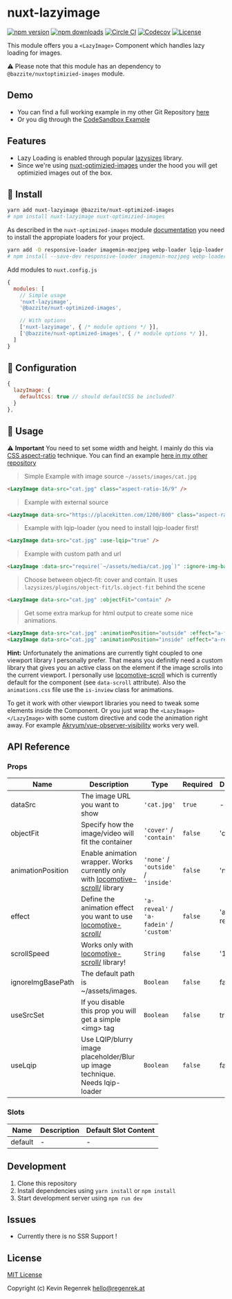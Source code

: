 # nuxt-lazyimage

[![npm version][npm-version-src]][npm-version-href]
[![npm downloads][npm-downloads-src]][npm-downloads-href]
[![Circle CI][circle-ci-src]][circle-ci-href]
[![Codecov][codecov-src]][codecov-href]
[![License][license-src]][license-href]


This module offers you a `<LazyImage>` Component which handles lazy loading for images. 

⚠️ Please note that this module has an dependency to `@bazzite/nuxtoptimizied-images` module. 


## Demo

* You can find a full working example in my other Git Repository [here](https://github.com/regenrek/nuxt-lazysizes-aspect-ratio-blur)
* Or you dig through the [CodeSandbox Example](https://codesandbox.io/s/nuxtjs-lazysizes-aspect-ratio-blur-5e3rv)


## Features

* Lazy Loading is enabled through popular [lazysizes](https://github.com/aFarkas/lazysizes) library.
* Since we're using [nuxt-optimizied-images](https://github.com/bazzite/nuxt-optimized-images) under the hood you will get optimizied images out of the box.

## 🎯 Install

```bash
yarn add nuxt-lazyimage @bazzite/nuxt-optimized-images
# npm install nuxt-lazyimage nuxt-optimizied-images
```

As described in the `nuxt-optimized-images` module [documentation](https://github.com/bazzite/nuxt-optimized-images#optimization-packages) you need to install the appropiate loaders for your project.

```bash
yarn add -D responsive-loader imagemin-mozjpeg webp-loader lqip-loader
# npm install --save-dev responsive-loader imagemin-mozjpeg webp-loader
```

Add modules to  `nuxt.config.js`

```js
{
  modules: [
    // Simple usage
    'nuxt-lazyimage',
    '@bazzite/nuxt-optimized-images',

    // With options
    ['nuxt-lazyimage', { /* module options */ }],
    ['@bazzite/nuxt-optimized-images', { /* module options */ }],
  ]
}
```

## 📌 Configuration

```js
{
  lazyImage: {
    defaultCss: true // should defaultCSS be included?
  }
},
```

## 🚀 Usage



⚠️ **Important** You need to set some width and height. I mainly do this via [CSS aspect-ratio](https://css-tricks.com/snippets/sass/maintain-aspect-ratio-mixin/) technique. You can find an example [here in my other repository](https://github.com/regenrek/nuxt-lazysizes-aspect-ratio-blur)

> Simple Example with image source `~/assets/images/cat.jpg`
```html
<LazyImage data-src="cat.jpg" class="aspect-ratio-16/9" />
```

> Example with external source
```html
<LazyImage data-src="https://placekitten.com/1200/800" class="aspect-ratio-16/9" />
```

> Example with lqip-loader (you need to install lqip-loader first!
```html
<LazyImage data-src="cat.jpg" :use-lqip="true" />
```

> Example with custom path and url
```html
<LazyImage :data-src="require(`~/assets/media/cat.jpg`)" :ignore-img-base-path="true" />
```

> Choose between object-fit: cover and contain.
> It uses `lazysizes/plugins/object-fit/ls.object-fit` behind the scene
```html
<LazyImage data-src="cat.jpg" :objectFit="contain" />
```

> Get some extra markup for html output to create some nice animations.
```html
<LazyImage data-src="cat.jpg" :animationPosition="outside" :effect="a-fadein" />
<LazyImage data-src="cat.jpg" :animationPosition="inside" :effect="a-reveal a-reveal-bot-to-top" />
```

**Hint:**  Unfortunately the animations are currently tight coupled to one viewport library I personally prefer. That means you definitly need a custom library that gives you an active class on the element if the image scrolls into the current viewport. I personally use [locomotive-scroll](https://locomotivemtl.github.io/locomotive-scroll/) which is currently default for the component (see `data-scroll` attribute). Also the `animations.css` file use the `is-inview` class for animations.

To get it work with other viewport libraries you need to tweak some elements inside the Component. Or you just wrap the `<LazyImage></LazyImage>` with some custom directive and code the animation right away. For example [Akryum/vue-observer-visibility](https://github.com/Akryum/vue-observe-visibility) works very well.

## API Reference

### Props

<!-- @vuese:LazyImage:props:start -->
|Name|Description|Type|Required|Default|
|---|---|---|---|---|
|dataSrc|The image URL you want to show|`'cat.jpg'`|`true`|-|
|objectFit|Specify how the image/video will fit the container|`'cover'` / `'contain'`|`false`|'cover'|
|animationPosition|Enable animation wrapper. Works currently only with [locomotive-scroll/](https://locomotivemtl.github.io/locomotive-scroll/) library|`'none'` / `'outside'` / `'inside'`|`false`|'none'|
|effect|Define the animation effect you want to use [locomotive-scroll/](https://locomotivemtl.github.io/locomotive-scroll/)|`'a-reveal'` / `'a-fadein'` / `'custom'`|`false`|'a-reveal'|
|scrollSpeed|Works only with [locomotive-scroll/](https://locomotivemtl.github.io/locomotive-scroll/) library!|`String`|`false`|'1'|
|ignoreImgBasePath|The default path is ~/assets/images.|`Boolean`|`false`|false|
|useSrcSet|If you disable this prop you will get a simple &lt;img&gt; tag|`Boolean`|`false`|true|
|useLqip|Use LQIP/blurry image placeholder/Blur up image technique. Needs lqip-loader|`Boolean`|`false`|false|


<!-- @vuese:LazyImage:props:end -->


### Slots

<!-- @vuese:LazyImage:slots:start -->
|Name|Description|Default Slot Content|
|---|---|---|
|default|-|-|

<!-- @vuese:LazyImage:slots:end -->





## Development

1. Clone this repository
2. Install dependencies using `yarn install` or `npm install`
3. Start development server using `npm run dev`

## Issues

* Currently there is no SSR Support !

## License

[MIT License](./LICENSE)

Copyright (c) Kevin Regenrek <hello@regenrek.at>

<!-- Badges -->
[npm-version-src]: https://img.shields.io/npm/v/nuxt-lazyimage/latest.svg?style=flat-square
[npm-version-href]: https://npmjs.com/package/nuxt-lazyimage

[npm-downloads-src]: https://img.shields.io/npm/dt/nuxt-lazyimage.svg?style=flat-square
[npm-downloads-href]: https://npmjs.com/package/nuxt-lazyimage

[circle-ci-src]: https://img.shields.io/circleci/project/github/regenrek/nuxt-lazyimage.svg?style=flat-square
[circle-ci-href]: https://circleci.com/gh/regenrek/nuxt-lazyimage

[codecov-src]: https://img.shields.io/codecov/c/github/regenrek/nuxt-lazyimage.svg?style=flat-square
[codecov-href]: https://codecov.io/gh/regenrek/nuxt-lazyimage

[license-src]: https://img.shields.io/npm/l/nuxt-lazyimage.svg?style=flat-square
[license-href]: https://npmjs.com/package/nuxt-lazyimage

